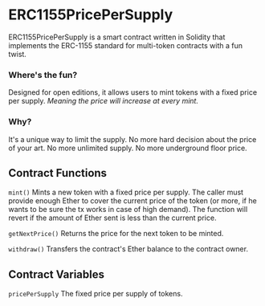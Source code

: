 # ERC1155PricePerSupply

ERC1155PricePerSupply is a smart contract written in Solidity that implements the ERC-1155 standard for multi-token contracts with a fun twist.

### Where's the fun?

Designed for open editions, it allows users to mint tokens with a fixed price per supply.
_Meaning the price will increase at every mint._

### Why?

It's a unique way to limit the supply. No more hard decision about the price of your art. No more unlimited supply. No more underground floor price.

## Contract Functions

`mint()`
Mints a new token with a fixed price per supply. The caller must provide enough Ether to cover the current price of the token (or more, if he wants to be sure the tx works in case of high demand). The function will revert if the amount of Ether sent is less than the current price.

`getNextPrice()`
Returns the price for the next token to be minted.

`withdraw()`
Transfers the contract's Ether balance to the contract owner.

## Contract Variables

`pricePerSupply`
The fixed price per supply of tokens.
